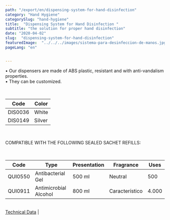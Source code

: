 ```yaml
---
path: "/export/en/dispensing-system-for-hand-disinfection"
category: "Hand Hygiene"
categorySlug: "hand-hygiene"
title:  "Dispensing System for Hand Disinfection "
subtitle: "the solution for proper hand disinfection"
date: "2020-04-02"
slug:  "dispensing-system-for-hand-disinfection"
featuredImage:  "../../../images/sistema-para-desinfeccion-de-manos.jpg"
pageLang: "en"


---
```

• Our dispensers are made of ABS plastic, resistant and with anti-vandalism properties.<br/>
• They can be customized.<br/>



<br>
<table class="min-w-full md:min-w-0 divide-y-0 divide-gray-200">
          <thead class=" bg-white">
            <tr>
              <th scope="col" class="px-2 py-2 text-center text-xs font-medium text-white bg-primary-default tracking-wider">
                Code
              </th>
               <th scope="col" class="px-2 py-2 text-center text-xs font-medium text-white bg-primary-lighter  tracking-wider">
                Color
              </th>
            </tr>
          </thead>
          <tbody>
            <tr class="bg-gray-100">
              <td class="px-2 py-2 whitespace-nowrap text-sm text-gray-700 text-center">
              DIS0036
              </td>
              <td class="px-2 py-2 whitespace-nowrap text-sm text-gray-700 text-center">
               White
              </td>
            </tr>
            <tr class="bg-gray-300">
              <td class="px-2 py-2 whitespace-nowrap text-sm text-gray-700 text-center">
              DIS0149
              </td>
              <td class="px-2 py-2 whitespace-nowrap text-sm text-gray-700 text-center">
               Silver
              </td>
            </tr>
          </tbody>
        </table> <br>

COMPATIBLE WITH THE FOLLOWING SEALED SACHET REFILLS:

<br>
<table class="min-w-full md:min-w-0 divide-y-0 divide-gray-200">
          <thead class=" bg-white">
            <tr>
              <th scope="col" class="px-2 py-2 text-center text-xs font-medium text-white bg-primary-default tracking-wider">
                Code
              </th>
               <th scope="col" class="px-2 py-2 text-center text-xs font-medium text-white bg-primary-default tracking-wider">
                Type
              </th>
              <th scope="col" class="px-2 py-2 text-center text-xs font-medium  text-white bg-primary-lighter tracking-wider">
                Presentation
              </th>
              <th scope="col" class="px-2 py-2 text-center text-xs font-medium text-white bg-primary-default  tracking-wider">
                Fragrance
              </th>
              <th scope="col" class="px-2 py-2 text-center text-xs font-medium text-white bg-primary-lighter tracking-wider">
                Uses
              </th>
            </tr>
          </thead>
          <tbody>
            <tr class="bg-gray-100">
              <td class="px-2 py-2 whitespace-nowrap text-xs text-gray-700 text-center">
              QUI0550
              </td>
              <td class="px-2 py-2 whitespace-nowrap text-xs text-gray-700 text-center">
               Antibacterial Gel
              </td>
              <td class="px-2 py-2 whitespace-nowrap text-xs text-gray-700 text-center">
               500 ml
              </td>
              <td class="px-2 py-2 whitespace-nowrap text-xs text-gray-700 text-center">
               Neutral
              </td>
              <td class="px-2 py-2 whitespace-nowrap text-xs text-gray-700 text-center">
               500
              </td>
            </tr>
            <tr class="bg-gray-300">
              <td class="px-2 py-2 whitespace-nowrap text-xs text-gray-700 text-center">
              QUI0911
              </td>
               <td class="px-2 py-2 whitespace-nowrap text-xs text-gray-700 text-center">
               Antimicrobial Alcohol
              </td>
              <td class="px-2 py-2 whitespace-nowrap text-xs text-gray-700 text-center">
               800 ml
              </td>
              <td class="px-2 py-2 whitespace-nowrap text-xs text-gray-700 text-center">
               Característico
              </td>
              <td class="px-2 py-2 whitespace-nowrap text-xs text-gray-700 text-center">
               4.000
              </td>
            </tr>
          </tbody>
        </table>
        <br>
 <a href="../../../files/FT-exportacion-sistema-dispensado-para-desinfeccion-de-manos.pdf" target="_blank" rel="noopener">Technical Data</a> |
